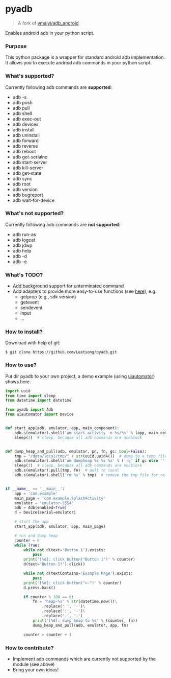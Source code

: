 pyadb
=====

> A fork of [vmalyi/adb_android](https://github.com/vmalyi/adb_android)

Enables android adb in your python script.

### Purpose

This python package is a wrapper for standard android adb implementation. It allows you to execute android adb commands in your python script.

### What's supported?

Currently following adb commands are **supported**:
* adb -s
* adb push
* adb pull
* adb shell
* adb exec-out
* adb devices
* adb install
* adb uninstall
* adb forward
* adb reverse
* adb reboot
* adb get-serialno
* adb start-server
* adb kill-server
* adb get-state
* adb sync
* adb root
* adb version
* adb bugreport
* adb wait-for-device

### What's not supported?

Currently following adb commands are **not supported**:

* adb run-as
* adb logcat
* adb jdwp
* adb help
* adb -d
* adb -e

### What's TODO?

* Add background support for unterminated command
* Add adapters to provide more easy-to-use functions (see [here](http://gogs.njuics.cn/android/anip/src/master/src/anip/adb.py)), e.g.
    * getprop (e.g., sdk version)
    * getevent
    * sendevent
    * input
    * ...

### How to install?

Download with help of git:

```
$ git clone https://github.com/Leetsong/pyadb.git
```

### How to use?

Put dir pyadb to your own project, a demo example (using [uiautomator](https://github.com/xiaocong/uiautomator)) shows here.

``` python
import uuid
from time import sleep
from datetime import datetime

from pyadb import Adb
from uiautomator import Device


def start_app(adb, emulator, app, main_component):
    adb.s(emulator).shell('am start-activity -n %s/%s' % (app, main_component))
    sleep(3)  # sleep, because all adb commands are nonblock


def dump_heap_and_pull(adb, emulator, pn, fn, gc: bool=False):
    tmp = "/data/local/tmp/" + str(uuid.uuid4())  # dump to a temp file
    adb.s(emulator).shell('am dumpheap %s %s %s' % ('-g' if gc else '', pn, tmp))
    sleep(3)  # sleep, because all adb commands are nonblock
    adb.s(emulator).pull(tmp, fn)  # pull to local
    adb.s(emulator).shell('rm %s' % tmp)  # remove the tmp file for release of space


if __name__ == '__main__':
    app = 'com.example'
    main_page = 'com.example.SplashActivity'
    emulator = 'emulator-5554'
    adb = Adb(enabled=True)
    d = Device(serial=emulator)

    # start the app
    start_app(adb, emulator, app, main_page)

    # run and dump heap
    counter = 0
    while True:
        while not d(text='Button 1').exists:
            pass
        print('[%d]: click button("Button 1")' % counter)
        d(text='Button 1?').click()

        while not d(textContains='Example Page').exists:
            pass
        print('[%d]: click button("<-")' % counter)
        d.press.back()

        if counter % 100 == 0:
            fn = 'heap-%s' % str(datetime.now())\
                .replace(' ', '-')\
                .replace(':', '-')\
                .replace('.', '-')
            print('[%d]: dump heap to %s' % (counter, fn))
            dump_heap_and_pull(adb, emulator, app, fn)

        counter = counter + 1

```

### How to contribute?

* Implement adb commands which are currently not supported by the module (see above)
* Bring your own ideas!
